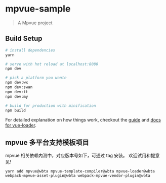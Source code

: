 # mpvue-sample

> A Mpvue project

## Build Setup

``` bash
# install dependencies
yarn

# serve with hot reload at localhost:8080
npm dev

# pick a platform you wante
npm dev:wx
npm dev:swan
npm dev:tt
npm dev:my

# build for production with minification
npm build

```

For detailed explanation on how things work, checkout the [guide](http://vuejs-templates.github.io/webpack/) and [docs for vue-loader](http://vuejs.github.io/vue-loader).


## mpvue 多平台支持模板项目

mpvue 相关依赖内测中，对应版本号如下，可通过 tag 安装。
欢迎试用和提意见!

```
yarn add mpvue@wbta mpvue-template-compiler@wbta mpvue-loader@wbta webpack-mpvue-asset-plugin@wbta webpack-mpvue-vendor-plugin@wbta
```